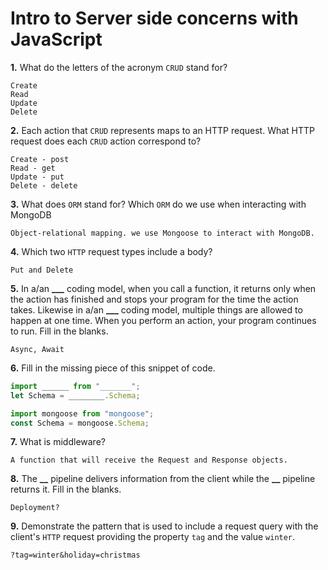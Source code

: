 # Intro to Server side concerns with JavaScript

**1.** What do the letters of the acronym `CRUD` stand for?

<!-- enter you answer in the space below -->

```
Create
Read
Update
Delete

```

**2.** Each action that `CRUD` represents maps to an HTTP request. What HTTP request does each `CRUD` action correspond to?

<!-- enter you answer in the space below -->

```
Create - post
Read - get
Update - put
Delete - delete

```

**3.** What does `ORM` stand for? Which `ORM` do we use when interacting with MongoDB

<!-- enter you answer in the space below -->

```
Object-relational mapping. we use Mongoose to interact with MongoDB.
```

**4.** Which two `HTTP` request types include a body?

<!-- enter you answer in the space below -->

```
Put and Delete
```

**5.** In a/an **\_\_\_** coding model, when you call a function, it returns only when the action has finished and stops your program for the time the action takes. Likewise in a/an **\_\_\_** coding model, multiple things are allowed to happen at one time. When you perform an action, your program continues to run. Fill in the blanks.

<!-- enter you answer in the space below -->

```
Async, Await
```

**6.** Fill in the missing piece of this snippet of code.

```js
import ______ from "_______";
let Schema = ________.Schema;
```

<!-- enter you answer in the space below -->

```js
import mongoose from "mongoose";
const Schema = mongoose.Schema;
```

**7.** What is middleware?

<!-- enter you answer in the space below -->

```
A function that will receive the Request and Response objects.
```

**8.** The **\_\_** pipeline delivers information from the client while the **\_\_** pipeline returns it. Fill in the blanks.

<!-- enter you answer in the space below -->

```
Deployment?
```

**9.**
Demonstrate the pattern that is used to include a request query with the client's `HTTP` request providing the property `tag` and the value `winter`.

<!-- enter you answer in the space below -->

```
?tag=winter&holiday=christmas

```
